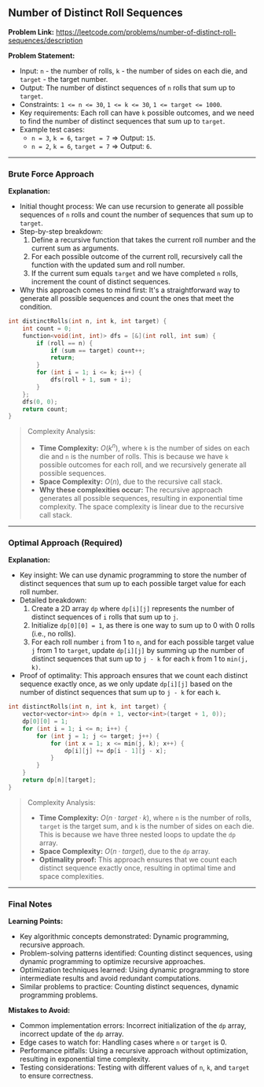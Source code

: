 ## Number of Distinct Roll Sequences
**Problem Link:** https://leetcode.com/problems/number-of-distinct-roll-sequences/description

**Problem Statement:**
- Input: `n` - the number of rolls, `k` - the number of sides on each die, and `target` - the target number.
- Output: The number of distinct sequences of `n` rolls that sum up to `target`.
- Constraints: `1 <= n <= 30`, `1 <= k <= 30`, `1 <= target <= 1000`.
- Key requirements: Each roll can have `k` possible outcomes, and we need to find the number of distinct sequences that sum up to `target`.
- Example test cases:
  - `n = 3`, `k = 6`, `target = 7` => Output: `15`.
  - `n = 2`, `k = 6`, `target = 7` => Output: `6`.

---

### Brute Force Approach

**Explanation:**
- Initial thought process: We can use recursion to generate all possible sequences of `n` rolls and count the number of sequences that sum up to `target`.
- Step-by-step breakdown:
  1. Define a recursive function that takes the current roll number and the current sum as arguments.
  2. For each possible outcome of the current roll, recursively call the function with the updated sum and roll number.
  3. If the current sum equals `target` and we have completed `n` rolls, increment the count of distinct sequences.
- Why this approach comes to mind first: It's a straightforward way to generate all possible sequences and count the ones that meet the condition.

```cpp
int distinctRolls(int n, int k, int target) {
    int count = 0;
    function<void(int, int)> dfs = [&](int roll, int sum) {
        if (roll == n) {
            if (sum == target) count++;
            return;
        }
        for (int i = 1; i <= k; i++) {
            dfs(roll + 1, sum + i);
        }
    };
    dfs(0, 0);
    return count;
}
```

> Complexity Analysis:
> - **Time Complexity:** $O(k^n)$, where `k` is the number of sides on each die and `n` is the number of rolls. This is because we have `k` possible outcomes for each roll, and we recursively generate all possible sequences.
> - **Space Complexity:** $O(n)$, due to the recursive call stack.
> - **Why these complexities occur:** The recursive approach generates all possible sequences, resulting in exponential time complexity. The space complexity is linear due to the recursive call stack.

---

### Optimal Approach (Required)

**Explanation:**
- Key insight: We can use dynamic programming to store the number of distinct sequences that sum up to each possible target value for each roll number.
- Detailed breakdown:
  1. Create a 2D array `dp` where `dp[i][j]` represents the number of distinct sequences of `i` rolls that sum up to `j`.
  2. Initialize `dp[0][0] = 1`, as there is one way to sum up to 0 with 0 rolls (i.e., no rolls).
  3. For each roll number `i` from 1 to `n`, and for each possible target value `j` from 1 to `target`, update `dp[i][j]` by summing up the number of distinct sequences that sum up to `j - k` for each `k` from 1 to `min(j, k)`.
- Proof of optimality: This approach ensures that we count each distinct sequence exactly once, as we only update `dp[i][j]` based on the number of distinct sequences that sum up to `j - k` for each `k`.

```cpp
int distinctRolls(int n, int k, int target) {
    vector<vector<int>> dp(n + 1, vector<int>(target + 1, 0));
    dp[0][0] = 1;
    for (int i = 1; i <= n; i++) {
        for (int j = 1; j <= target; j++) {
            for (int x = 1; x <= min(j, k); x++) {
                dp[i][j] += dp[i - 1][j - x];
            }
        }
    }
    return dp[n][target];
}
```

> Complexity Analysis:
> - **Time Complexity:** $O(n \cdot target \cdot k)$, where `n` is the number of rolls, `target` is the target sum, and `k` is the number of sides on each die. This is because we have three nested loops to update the `dp` array.
> - **Space Complexity:** $O(n \cdot target)$, due to the `dp` array.
> - **Optimality proof:** This approach ensures that we count each distinct sequence exactly once, resulting in optimal time and space complexities.

---

### Final Notes

**Learning Points:**
- Key algorithmic concepts demonstrated: Dynamic programming, recursive approach.
- Problem-solving patterns identified: Counting distinct sequences, using dynamic programming to optimize recursive approaches.
- Optimization techniques learned: Using dynamic programming to store intermediate results and avoid redundant computations.
- Similar problems to practice: Counting distinct sequences, dynamic programming problems.

**Mistakes to Avoid:**
- Common implementation errors: Incorrect initialization of the `dp` array, incorrect update of the `dp` array.
- Edge cases to watch for: Handling cases where `n` or `target` is 0.
- Performance pitfalls: Using a recursive approach without optimization, resulting in exponential time complexity.
- Testing considerations: Testing with different values of `n`, `k`, and `target` to ensure correctness.